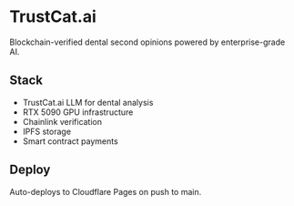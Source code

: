 # TrustCat.ai

Blockchain-verified dental second opinions powered by enterprise-grade AI.

## Stack
- TrustCat.ai LLM for dental analysis
- RTX 5090 GPU infrastructure
- Chainlink verification
- IPFS storage
- Smart contract payments

## Deploy
Auto-deploys to Cloudflare Pages on push to main.
